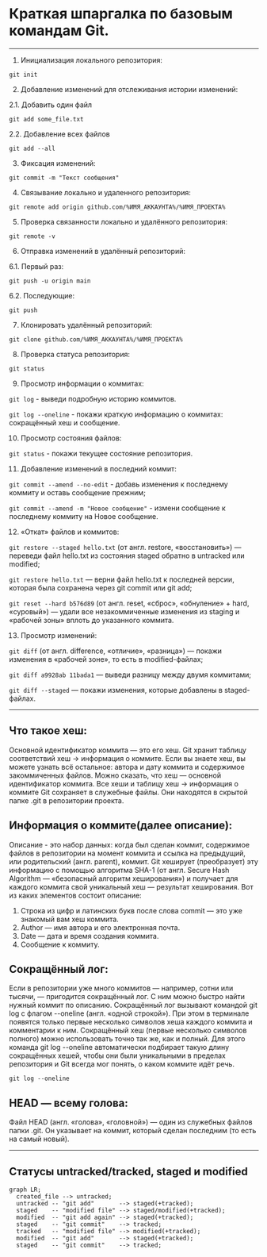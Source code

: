 # Краткая шпаргалка по базовым командам Git.

---

1. Инициализация локального репозитория:
```
git init
```

2. Добавление изменений для отслеживания истории изменений:

2.1. Добавить один файл
```
git add some_file.txt
```
2.2. Добавление всех файлов
```
git add --all
```

3. Фиксация изменений:
```
git commit -m "Текст сообщения"
```

4. Связывание локально и удаленного репозитория:
```
git remote add origin github.com/%ИМЯ_АККАУНТА%/%ИМЯ_ПРОЕКТА% 
```

5. Проверка связанности локально и удалённого репозитория:
```
git remote -v
```

6. Отправка изменений в удалённый репозиторий:

6.1. Первый раз:
```
git push -u origin main 
```
6.2. Последующие:
```
git push
```

7. Клонировать удалённый репозиторий:
```
git clone github.com/%ИМЯ_АККАУНТА%/%ИМЯ_ПРОЕКТА%
```

8. Проверка статуса репозитория:
```
git status
```

9. Просмотр информации о коммитах:

```git log``` - выведи подробную историю коммитов.

```git log --oneline``` - покажи краткую информацию о коммитах: сокращённый хеш и сообщение.

10. Просмотр состояния файлов:

```git status``` - покажи текущее состояние репозитория.

11. Добавление изменений в последний коммит:

```git commit --amend --no-edit``` -  добавь изменения к последнему коммиту и оставь сообщение прежним;

```git commit --amend -m "Новое сообщение"``` - измени сообщение к последнему коммиту на Новое сообщение.

12. «Откат» файлов и коммитов:

```git restore --staged hello.txt``` (от англ. restore, «восстановить») — переведи файл hello.txt из состояния staged обратно в untracked или modified;

```git restore hello.txt``` — верни файл hello.txt к последней версии, которая была сохранена через git commit или git add;

```git reset --hard b576d89``` (от англ. reset, «сброс», «обнуление» + hard, «суровый») — удали все незакоммиченные изменения из staging и «рабочей зоны» вплоть до указанного коммита.

13. Просмотр изменений:

```git diff``` (от англ. difference, «отличие», «разница») — покажи изменения в «рабочей зоне», то есть в modified-файлах;

```git diff a9928ab 11bada1``` — выведи разницу между двумя коммитами;

```git diff --staged``` — покажи изменения, которые добавлены в staged-файлах.

---

## Что такое хеш:
Основной идентификатор коммита — это его хеш.
Git хранит таблицу соответствий хеш → информация о коммите. Если вы знаете хеш, вы можете узнать всё остальное: автора и дату коммита и содержимое закоммиченных файлов. Можно сказать, что хеш — основной идентификатор коммита.
Все хеши и таблицу хеш → информация о коммите Git сохраняет в служебные файлы. Они находятся в скрытой папке .git в репозитории проекта.

## Информация о коммите(далее описание): 
Описание - это набор данных: когда был сделан коммит, содержимое файлов в репозитории на момент коммита и ссылка на предыдущий, или родительский (англ. parent), коммит. Git хеширует (преобразует) эту информацию с помощью алгоритма SHA-1 (от англ. Secure Hash Algorithm — «безопасный алгоритм хеширования») и получает для каждого коммита свой уникальный хеш — результат хеширования.
Вот из каких элементов состоит описание:
1. Строка из цифр и латинских букв после слова commit — это уже знакомый вам хеш коммита.
2. Author — имя автора и его электронная почта.
3. Date — дата и время создания коммита.
4. Сообщение к коммиту.

## Сокращённый лог:
Если в репозитории уже много коммитов — например, сотни или тысячи, — пригодится сокращённый лог. С ним можно быстро найти нужный коммит по описанию.
Сокращённый лог вызывают командой git log с флагом --oneline (англ. «одной строкой»). При этом в терминале появятся только первые несколько символов хеша каждого коммита и комментарии к ним.
Сокращённый хеш (первые несколько символов полного) можно использовать точно так же, как и полный. Для этого команда git log --oneline автоматически подбирает такую длину сокращённых хешей, чтобы они были уникальными в пределах репозитория и Git всегда мог понять, о каком коммите идёт речь.
```
git log --oneline
```
## HEAD — всему голова:
Файл HEAD (англ. «голова», «головной») — один из служебных файлов папки .git. Он указывает на коммит, который сделан последним (то есть на самый новый).

---

## Статусы untracked/tracked, staged и modified

```mermaid
graph LR;
  created_file --> untracked; 
  untracked -- "git add"       --> staged(+tracked);
  staged    -- "modified file" --> staged/modified(+tracked);
  modified  -- "git add again" --> staged(+tracked);
  staged    -- "git commit"    --> tracked;
  tracked   -- "modified file" --> modified(+tracked);
  modified  -- "git add"       --> staged(+tracked);
  staged    -- "git commit"    --> tracked; 
``` 